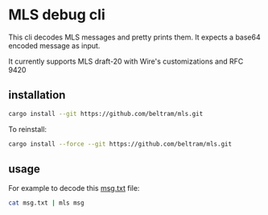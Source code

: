 # MLS debug cli

This cli decodes MLS messages and pretty prints them. It expects a base64 encoded message as input.  

It currently supports MLS draft-20 with Wire's customizations and RFC 9420

## installation

```bash
cargo install --git https://github.com/beltram/mls.git
```

To reinstall:

```bash
cargo install --force --git https://github.com/beltram/mls.git
```

## usage

For example to decode this [msg.txt](data/msg.txt) file:

```bash
cat msg.txt | mls msg
```
